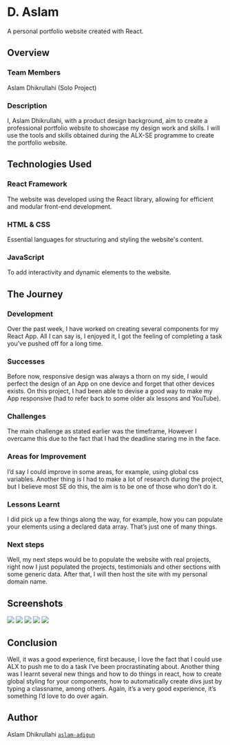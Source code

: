 # D. Aslam
A personal portfolio website created with React.

## Overview
### Team Members
Aslam Dhikrullahi (Solo Project)
### Description
I, Aslam Dhikrullahi, with a product design background, aim to create a professional portfolio website to showcase my design work and skills. I will use the tools and skills obtained during the ALX-SE programme to create the portfolio website.

## Technologies Used
### React Framework
The website was developed using the React library, allowing for efficient and modular front-end development.
### HTML & CSS
Essential languages for structuring and styling the website's content.
### JavaScript
To add interactivity and dynamic elements to the website.

## The Journey
### Development
Over the past week, I have worked on creating several components for my React App. All I can say is, I enjoyed it, I got the feeling of completing a task you’ve pushed off for a long time.
### Successes
Before now, responsive design was always a thorn on my side, I would perfect the design of an App on one device and forget that other devices exists. On this project, I had been able to devise a good way to make my App responsive (had to refer back to some older alx lessons and YouTube).
### Challenges
The main challenge as stated earlier was the timeframe, However I overcame this due to the fact that I had the deadline staring me in the face.
### Areas for Improvement
I’d say I could improve in some areas, for example, using global css variables. Another thing is I had to make a lot of research during the project, but I believe most SE do this, the aim is to be one of those who don’t do it.
### Lessons Learnt
I did pick up a few things along the way, for example, how you can populate your elements using a declared data array. That’s just one of many things.
### Next steps
Well, my next steps would be to populate the website with real projects, right now I just populated the projects, testimonials and other sections with some generic data. After that, I will then host the site with my personal domain name.

## Screenshots
<img src=".src/assets/screenshot-1">
<img src="D. ASLAM DES&DEV.png">
<img src="D. ASLAM DES&DEV.png">
<img src="D. ASLAM DES&DEV.png">
<img src="D. ASLAM DES&DEV.png">

## Conclusion
Well, it was a good experience, first because, I love the fact that I could use ALX to push me to do a task I’ve been procrastinating about.
Another thing was I learnt several new things and how to do things in react, how to create global styling for your components, how to automatically create divs just by typing a classname, among others.
Again, it’s a very good experience, it’s something I’d love to do over again.

## Author
Aslam Dhikrullahi [`aslam-adigun`](https://github.com/aslam-adigun)